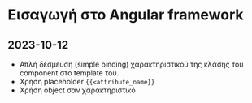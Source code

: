# Εισαγωγή στο Angular framework

## 2023-10-12

- Απλή δέσμευση (simple binding) χαρακτηριστικού της κλάσης του component στο template του.
- Χρήση placeholder `{{<attribute_name}}`
- Χρήση object σαν χαρακτηριστικό

